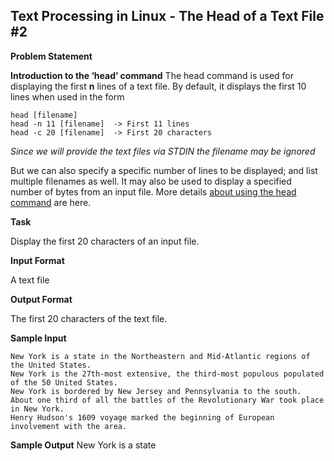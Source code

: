 ## Text Processing in Linux - The Head of a Text File #2

**Problem Statement**

**Introduction to the ‘head’ command**
 The head command is used for displaying the first **n** lines of a text file. By default, it displays the first 10 lines when used in the form

    head [filename]
    head -n 11 [filename]  -> First 11 lines  
    head -c 20 [filename]  -> First 20 characters  

*Since we will provide the text files via STDIN the filename may be ignored*

But we can also specify a specific number of lines to be displayed; and list multiple filenames as well. It may also be used to display a specified number of bytes from an input file. More details [about using the head command][] are here.

**Task**

Display the first 20 characters of an input file.

**Input Format**

A text file

**Output Format**

The first 20 characters of the text file.

**Sample Input**

    New York is a state in the Northeastern and Mid-Atlantic regions of the United States. 
    New York is the 27th-most extensive, the third-most populous populated of the 50 United States. 
    New York is bordered by New Jersey and Pennsylvania to the south.
    About one third of all the battles of the Revolutionary War took place in New York.
    Henry Hudson's 1609 voyage marked the beginning of European involvement with the area.

**Sample Output**
 New York is a state

  [about using the head command]: http://www.linfo.org/head.html